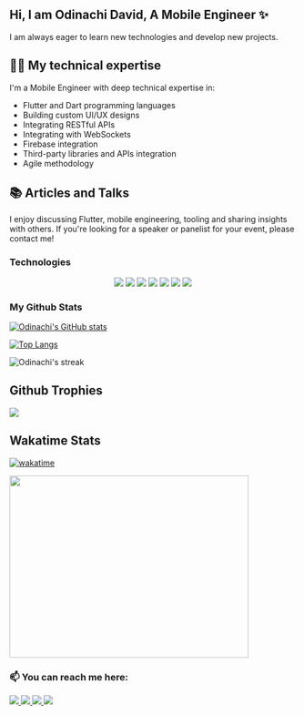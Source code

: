 <body id="top">  

## Hi, I am Odinachi David, A Mobile Engineer ✨

I am always eager to learn new technologies and develop new projects. </p>

## 👨‍💻 My technical expertise

I'm a Mobile Engineer with deep technical expertise in:

- Flutter and Dart programming languages
- Building custom UI/UX designs
- Integrating RESTful APIs
- Integrating with WebSockets
- Firebase integration
- Third-party libraries and APIs integration
- Agile methodology

<!-- ## 🚀 My achievements 

- Successfully led the development of [Project Name], which has been downloaded over [Number] times from the App Store and Google Play Store.
- Created [Number] custom Flutter widgets that have been used in multiple projects.
- Developed a Flutter plugin that has been downloaded and used by over [Number] developers worldwide. -->

## 📚 Articles and Talks

I enjoy discussing Flutter, mobile engineering, tooling and sharing insights with others. If you're looking for a
speaker or panelist for your event, please contact me!

### Technologies

<p align="center">
    <img src="https://img.shields.io/badge/Flutter-02569B?style=for-the-badge&logo=flutter&logoColor=white" />
     <img src="https://img.shields.io/badge/SwiftUI-FA7343?style=for-the-badge&logo=swift&logoColor=white" />
    <img src="https://img.shields.io/badge/Kotlin-0095D5?style=for-the-badge&logo=kotlin&logoColor=white" />
      <img src="https://img.shields.io/badge/Go-00ADD8?style=for-the-badge&logo=go&logoColor=white" />
<img src="https://img.shields.io/badge/Firebase-FFCA28?style=for-the-badge&logo=firebase&logoColor=white" />
    <img src="https://img.shields.io/badge/Supabase-3ECF8E?style=for-the-badge&logo=supabase&logoColor=white" />
    <img src="https://img.shields.io/badge/JavaScript-323330?style=for-the-badge&logo=javascript&logoColor=F7DF1E" />
</p>

### My Github Stats

[![Odinachi's GitHub stats](https://github-readme-stats.vercel.app/api?username=Odinachi&count_private=true&show_icons=true&theme=vue-dark)](https://github.com/Odinachi)

[![Top Langs](https://github-readme-stats.vercel.app/api/top-langs/?username=Odinachi&langs_count=8&layout=compact&theme=vue-dark)](https://github.com/Odinachi)

<p><img align="center" src="https://github-readme-streak-stats.herokuapp.com?user=Odinachi&theme=vue-dark&hide_border=true&date_format=j%20M%5B%20Y%5D" alt="Odinachi's streak" /></p>

## Github Trophies

<img src="https://github-profile-trophy.vercel.app/?username=Odinachi&theme=algolia&column=5">

## Wakatime Stats

[![wakatime](https://wakatime.com/badge/user/de292009-a573-4d1b-a7c9-13313653c981.svg)](https://wakatime.com/@de292009-a573-4d1b-a7c9-13313653c981)

 <p>
    <img src="https://wakatime.com/share/@Odinachi/399d3a13-aa62-4a9d-b6da-67eb1474aac2.svg" height="320" width="420">
 </p> 

### 📫 You can reach me here:

<a href="https://www.linkedin.com/in/odinachi-david/" target="_blank">
    <img src="https://img.shields.io/badge/linkedin-%230077B5.svg?&style=for-the-badge&logo=linkedin&logoColor=white" />
  </a>

<a href="mailto:odinachidavid@yahoo.com" target="_blank">
    <img src="https://img.shields.io/badge/Yahoo%20Mail-6001D2?style=for-the-badge&logo=yahoo&logoColor=white" />
</a>
 <a href="https://twitter.com/odinachidavid" target="_blank">
  <img src="https://img.shields.io/badge/Twitter-1DA1F2?style=for-the-badge&logo=twitter&logoColor=white">
 </a>
<a href="https://odinachi.hashnode.dev" target="_blank">
    <img src="https://img.shields.io/badge/Hashnode-2962FF?style=for-the-badge&logo=hashnode&logoColor=white" />
</a>



</body>
